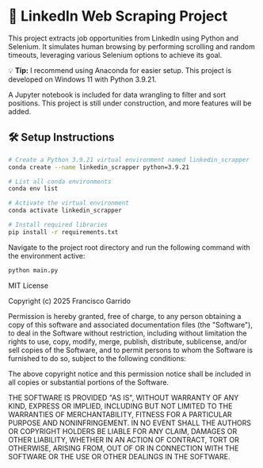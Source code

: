 # 🚀 LinkedIn Web Scraping Project

This project extracts job opportunities from LinkedIn using Python and Selenium. It simulates human browsing by performing scrolling and random timeouts, leveraging various Selenium options to achieve its goal.

💡 **Tip:** I recommend using Anaconda for easier setup. This project is developed on Windows 11 with Python 3.9.21.

A Jupyter notebook is included for data wrangling to filter and sort positions. This project is still under construction, and more features will be added.

## 🛠️ Setup Instructions

```bash
# Create a Python 3.9.21 virtual environment named linkedin_scrapper
conda create --name linkedin_scrapper python=3.9.21

# List all conda environments
conda env list

# Activate the virtual environment
conda activate linkedin_scrapper

# Install required libraries
pip install -r requirements.txt
```

Navigate to the project root directory and run the following command with the environment active:

```bash
python main.py
```


MIT License

Copyright (c) 2025 Francisco Garrido

Permission is hereby granted, free of charge, to any person obtaining a copy
of this software and associated documentation files (the "Software"), to deal
in the Software without restriction, including without limitation the rights
to use, copy, modify, merge, publish, distribute, sublicense, and/or sell
copies of the Software, and to permit persons to whom the Software is
furnished to do so, subject to the following conditions:

The above copyright notice and this permission notice shall be included in all
copies or substantial portions of the Software.

THE SOFTWARE IS PROVIDED "AS IS", WITHOUT WARRANTY OF ANY KIND, EXPRESS OR
IMPLIED, INCLUDING BUT NOT LIMITED TO THE WARRANTIES OF MERCHANTABILITY,
FITNESS FOR A PARTICULAR PURPOSE AND NONINFRINGEMENT. IN NO EVENT SHALL THE
AUTHORS OR COPYRIGHT HOLDERS BE LIABLE FOR ANY CLAIM, DAMAGES OR OTHER
LIABILITY, WHETHER IN AN ACTION OF CONTRACT, TORT OR OTHERWISE, ARISING FROM,
OUT OF OR IN CONNECTION WITH THE SOFTWARE OR THE USE OR OTHER DEALINGS IN THE
SOFTWARE.